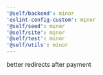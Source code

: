 ```yaml
---
'@self/backend': minor
'eslint-config-custom': minor
'@self/seed': minor
'@self/site': minor
'@self/test': minor
'@self/utils': minor
---
```


better redirects after payment
